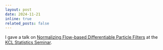 ```yaml
---
layout: post
date: 2024-11-21
inline: true
related_posts: false
---
```


I gave a talk on [Normalizing Flow-based Differentiable Particle Filters](assets/pdf/KCL_stats_seminar_2024_Slides.pdf) at the [KCL Statistics Seminar](https://mth.kcl.ac.uk/statistics/).